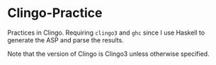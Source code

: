 # Clingo-Practice

Practices in Clingo. Requiring `clingo3` and `ghc` since I use Haskell to generate the ASP and parse the results.

Note that the version of Clingo is Clingo3 unless otherwise specified.

